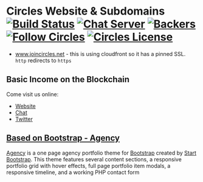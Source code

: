 # Circles Website & Subdomains [![Build Status](https://travis-ci.org/CirclesUBI/cafe-grundeinkommen-website.svg?branch=master)](https://travis-ci.org/CirclesUBI/circles-website) [![Chat Server](https://chat.joincircles.net/api/v1/shield.svg?type=online&name=circles%20chat)](https://chat.joincircles.net) [![Backers](https://opencollective.com/circles/supporters/badge.svg)](https://opencollective.com/circles) [![Follow Circles](https://img.shields.io/twitter/follow/circlesubi.svg?label=follow+circles)](https://twitter.com/CirclesUBI) [![Circles License](https://img.shields.io/badge/license-APGLv3-orange.svg)](https://github.com/CirclesUBI/circles-website/blob/master/LICENSE)

* www.joincircles.net - this is using cloudfront so it has a pinned SSL. `http` redirects to `https`

## Basic Income on the Blockchain

Come visit us online:
* [Website](https://joincircles.net/)
* [Chat](https://chat.joincircles.net/)
* [Twitter](https://twitter.com/CirclesUBI)

## [Based on Bootstrap - Agency](https://startbootstrap.com/template-overviews/agency/)

[Agency](https://startbootstrap.com/template-overviews/agency/) is a one page agency portfolio theme for [Bootstrap](http://getbootstrap.com/) created by [Start Bootstrap](http://startbootstrap.com/). This theme features several content sections, a responsive portfolio grid with hover effects, full page portfolio item modals, a responsive timeline, and a working PHP contact form
